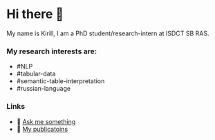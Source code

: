 # Hi there 👋

My name is Kirill, I am a PhD student/research-intern at ISDCT SB RAS. 

### My research interests are:
- \#NLP
- \#tabular-data
- \#semantic-table-interpretation
- \#russian-language

### Links
- :speech_balloon: [Ask me something](https://t.me/kirilltobola)
- :scroll: [My publicatoins](https://www.researchgate.net/profile/Kirill-Tobola)
